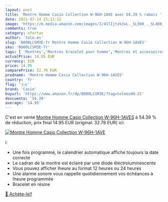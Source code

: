 ```yaml
---
layout: post
title: 'Montre Homme Casio Collection W-96H-1AVE avec 54.39 % rabais '
date: 2021-07-14 15:11:12
image: 'https://m.media-amazon.com/images/I/41lIjtzk3vL._SL500_._SL400_.jpg'
comments: true
category: ofertas
author: 'tole.es'
slug: 'B000LCSM3E-fr Montre Homme Casio Collection W-96H-1AVES'
sku: 'B000LCSM3E-fr'
tags: [ 'Montres','Montres bracelet pour homme','Montres et accessoires','Montres homme','casio', ]
actualPrice: 14.95 EUR
currency: EUR
price: 14.95
comparePrice: 32.78 EUR
prodname: 'Montre Homme Casio Collection W-96H-1AVES'
country: 'fr'
flag: '🇫🇷'
brand: 'Casio'
buyurl: 'https://www.amazon.fr/dp/B000LCSM3E/?tag=tolees0d-21'
descuento: '54.39'
average: '14.95'
---
```


C'est en vente [Montre Homme Casio Collection W-96H-1AVES](https://www.amazon.fr/dp/B000LCSM3E/?tag=tolees0d-21)  à  54.39 % de réduction, prix final  14.95 EUR (original: 32.78 EUR) ici:

[![Montre Homme Casio Collection W-96H-1AVE](https://m.media-amazon.com/images/I/41lIjtzk3vL._SL500_._SL400_.jpg)](https://www.amazon.fr/dp/B000LCSM3E/?tag=tolees0d-21)

ℹ️:

- Une fois programmé, le calendrier automatique affiche toujours la date correcte
- Le cadran de la montre est éclairé par une diode électroluminescente
- Vous pouvez afficher lheure au format 12 heures ou 24 heures
- Une alarme sonore vous rappelle quotidiennement vos échéances à lheure programmée
- Bracelet en résine

[🛒 Achète-le!!](https://www.amazon.fr/dp/B000LCSM3E/?tag=tolees0d-21)
